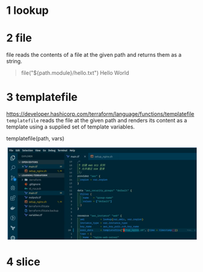 
# 1 lookup



# 2 file 
file reads the contents of a file at the given path and returns them as a string.

> file("${path.module}/hello.txt")
Hello World



# 3 templatefile

https://developer.hashicorp.com/terraform/language/functions/templatefile
`templatefile` reads the file at the given path and renders its content as a template using a supplied set of template variables.

templatefile(path, vars)


![](image/Pasted%20image%2020231117225551.png)


# 4 slice 




